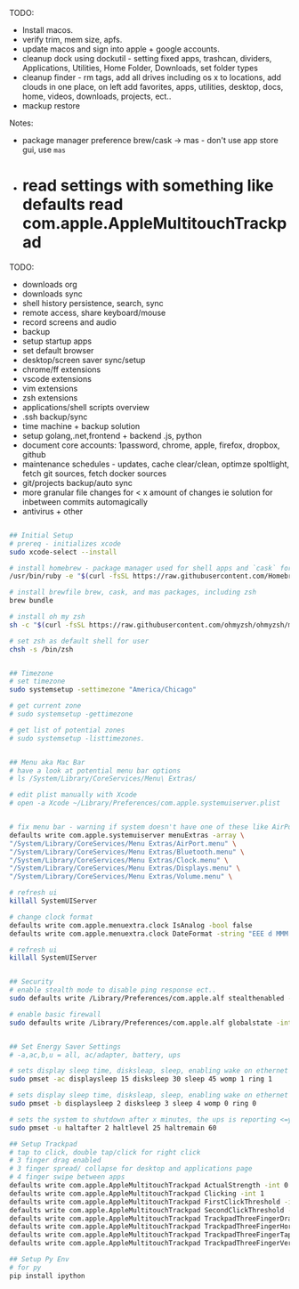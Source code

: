 
TODO: 
* Install macos. 
* verify trim, mem size, apfs. 
* update macos and sign into apple + google accounts. 
* cleanup dock using dockutil - setting fixed apps, trashcan, dividers, Applications, Utilities, Home Folder, Downloads, set folder types
* cleanup finder - rm tags, add all drives including os x to locations, add clouds in one place, on left add favorites, apps, utilities, desktop, docs, home, videos, downloads, projects, ect..  
* mackup restore

Notes: 
* package manager preference brew/cask -> mas - don't use app store gui, use `mas`
* # read settings with something like defaults read com.apple.AppleMultitouchTrackpad


TODO: 
* downloads org
* downloads sync
* shell history persistence, search, sync
* remote access, share keyboard/mouse
* record screens and audio
* backup
* setup startup apps
* set default browser
* desktop/screen saver sync/setup
* chrome/ff extensions
* vscode extensions
* vim extensions
* zsh extensions
* applications/shell scripts overview
* .ssh backup/sync
* time machine + backup solution
* setup golang,.net,frontend + backend .js, python
* document core accounts: 1password, chrome, apple, firefox, dropbox, github 
* maintenance schedules - updates, cache clear/clean, optimze spoltlight, fetch git sources, fetch docker sources
* git/projects backup/auto sync
* more granular file changes for < x amount of changes ie solution for inbetween commits automagically
* antivirus + other


```zsh

## Initial Setup
# prereq - initializes xcode 
sudo xcode-select --install

# install homebrew - package manager used for shell apps and `cask` for os x applications and services
/usr/bin/ruby -e "$(curl -fsSL https://raw.githubusercontent.com/Homebrew/install/master/install)"

# install brewfile brew, cask, and mas packages, including zsh
brew bundle

# install oh my zsh
sh -c "$(curl -fsSL https://raw.githubusercontent.com/ohmyzsh/ohmyzsh/master/tools/install.sh)"

# set zsh as default shell for user 
chsh -s /bin/zsh


## Timezone
# set timezone 
sudo systemsetup -settimezone "America/Chicago"

# get current zone 
# sudo systemsetup -gettimezone

# get list of potential zones 
# sudo systemsetup -listtimezones.


## Menu aka Mac Bar 
# have a look at potential menu bar options 
# ls /System/Library/CoreServices/Menu\ Extras/ 

# edit plist manually with Xcode 
# open -a Xcode ~/Library/Preferences/com.apple.systemuiserver.plist


# fix menu bar - warning if system doesn't have one of these like AirPort or Bluetooth it will break
defaults write com.apple.systemuiserver menuExtras -array \
"/System/Library/CoreServices/Menu Extras/AirPort.menu" \
"/System/Library/CoreServices/Menu Extras/Bluetooth.menu" \
"/System/Library/CoreServices/Menu Extras/Clock.menu" \
"/System/Library/CoreServices/Menu Extras/Displays.menu" \
"/System/Library/CoreServices/Menu Extras/Volume.menu" \

# refresh ui
killall SystemUIServer

# change clock format 
defaults write com.apple.menuextra.clock IsAnalog -bool false
defaults write com.apple.menuextra.clock DateFormat -string "EEE d MMM HH:mm:ss" 

# refresh ui
killall SystemUIServer


## Security
# enable stealth mode to disable ping response ect.. 
sudo defaults write /Library/Preferences/com.apple.alf stealthenabled -int 1

# enable basic firewall
sudo defaults write /Library/Preferences/com.apple.alf globalstate -int 1


## Set Energy Saver Settings
# -a,ac,b,u = all, ac/adapter, battery, ups 

# sets display sleep time, disksleap, sleep, enabling wake on ethernet and wake on modem ring on ac 
sudo pmset -ac displaysleep 15 disksleep 30 sleep 45 womp 1 ring 1

# sets display sleep time, disksleap, sleep, enabling wake on ethernet and wake on modem ring on battery 
sudo pmset -b displaysleep 2 disksleep 3 sleep 4 womp 0 ring 0

# sets the system to shutdown after x minutes, the ups is reporting <=y% battery or <=z minutes remaining
sudo pmset -u haltafter 2 haltlevel 25 haltremain 60

## Setup Trackpad 
# tap to click, double tap/click for right click 
# 3 finger drag enabled
# 3 finger spread/ collapse for desktop and applications page
# 4 finger swipe between apps 
defaults write com.apple.AppleMultitouchTrackpad ActualStrength -int 0
defaults write com.apple.AppleMultitouchTrackpad Clicking -int 1
defaults write com.apple.AppleMultitouchTrackpad FirstClickThreshold -int 0
defaults write com.apple.AppleMultitouchTrackpad SecondClickThreshold -int 0
defaults write com.apple.AppleMultitouchTrackpad TrackpadThreeFingerDrag -int 1
defaults write com.apple.AppleMultitouchTrackpad TrackpadThreeFingerHorizSwipeGesture -int 0
defaults write com.apple.AppleMultitouchTrackpad TrackpadThreeFingerTapGesture -int 0
defaults write com.apple.AppleMultitouchTrackpad TrackpadThreeFingerVertSwipeGesture -int 0

## Setup Py Env
# for py
pip install ipython
```
